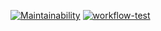 [![Maintainability](https://api.codeclimate.com/v1/badges/fcfd776ad10b72b22e3e/maintainability)](https://codeclimate.com/github/Morozov33/spend_bot/maintainability) [![workflow-test](https://github.com/Morozov33/spend_bot/actions/workflows/workflow-test.yml/badge.svg)](https://github.com/Morozov33/spend_bot/actions/workflows/workflow-test.yml)
